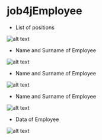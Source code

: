 # job4jEmployee


 - List of positions



![alt text](https://github.com/PaulVoit/job4jEmployee/blob/master/app/src/main/images/%D0%A0%D0%B8%D1%81%D1%83%D0%BD%D0%BE%D0%BA1.png "List of Positions")



- Name and Surname of Employee



![alt text](https://github.com/PaulVoit/job4jEmployee/blob/master/app/src/main/images/%D0%A0%D0%B8%D1%81%D1%83%D0%BD%D0%BE%D0%BA2.png "Name and Surname of Employee")



- Name and Surname of Employee



![alt text](https://github.com/PaulVoit/job4jEmployee/blob/master/app/src/main/images/%D0%A0%D0%B8%D1%81%D1%83%D0%BD%D0%BE%D0%BA3.png "Name and Surname of Employee")



- Name and Surname of Employee



![alt text](https://github.com/PaulVoit/job4jEmployee/blob/master/app/src/main/images/%D0%A0%D0%B8%D1%81%D1%83%D0%BD%D0%BE%D0%BA4.png "Name and Surname of Employee")



- Data of Employee



![alt text](https://github.com/PaulVoit/job4jEmployee/blob/master/app/src/main/images/%D0%A0%D0%B8%D1%81%D1%83%D0%BD%D0%BE%D0%BA5.png "Data of Employee")
